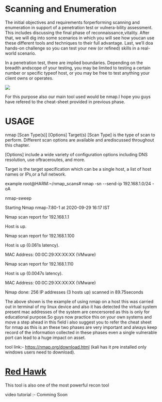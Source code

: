 # Scanning and Enumeration
   The initial objectives and requirements forperforming scanning and enumeration in support of a penetration test or vulnera-bility 
  assessment. This includes discussing the final phase of reconnaissance,vitality. After that, we will dig into some scenarios in which 
  you will see how youcan use these different tools and techniques to their full advantage. Last, we’ll doa hands-on challenge so you can 
  test your new (or refined) skills in a real-world scenario.
  
  In a penetration test, there are implied boundaries. Depending on the breadth andscope of your testing, you may be limited to testing a
  certain number or specific typeof host, or you may be free to test anything your client owns or operates.
  
 ![](https://nmap.org/images/sitelogo.png)
 
 For this purpose also our main tool used would be nmap.I hope you guys have refered to the cheat-sheet provided in previous phase.
  
  # USAGE
  
  nmap [Scan Type(s)] [Options] Target(s)
  [Scan Type] is the type of scan to perform. Different scan options are available and arediscussed throughout this chapter.
  
  [Options] include a wide variety of configuration options including DNS resolution, use oftraceroutes, and more.
  
  Target is the target specification which can be a single host, a list of host names or IPs,or a full network.
  
  example 
  root@HARM:~/nmap_scans# nmap -sn --send-ip 192.168.1.0/24 -oA
  
  nmap-sweep
  
  Starting Nmap nmap-7.80-1 at 2020-09-29 16:17 IST
  
  Nmap scan report for 192.168.1.1
  
  Host is up.
  
  Nmap scan report for 192.168.1.100
  
  Host is up (0.061s latency).
  
  MAC Address: 00:0C:29:XX:XX:XX (VMware)
  
  Nmap scan report for 192.168.1.110
  
  Host is up (0.0047s latency).
  
  MAC Address: 00:0C:29:XX:XX:XX (VMware)
  
  Nmap done: 256 IP addresses (3 hosts up) scanned in 89.75seconds
  
  
  The above shown is the example of using nmap on a host this was carried out in terminal of my linux device and also it has detected the
  virtual system present mac addresses of the system are cencersored as this is only for educational purpose.So guys now practice this on
  your own systems and move a step ahead in this field i also suggest you to refer the cheat sheet for nmap as this is an these two phases
  are very important and always keep record of the information collected in these phases even a single vulnerable port can lead to a huge 
  impact on asset.
  
  tool link:- https://nmap.org/download.html (kali has it pre installed only windows users need to download).
 
 # [Red Hawk](https://github.com/Tuhinshubhra/RED_HAWK) 
 
 This tool is also one of the most powerful recon tool
  
 video tutorial :- Comming Soon
 
  
